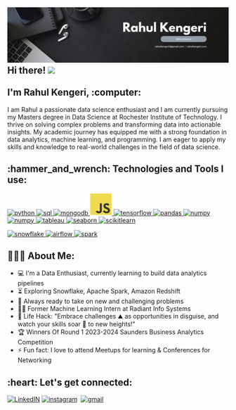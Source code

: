 <h2 align="left">
 <abc>
   <img src="https://github.com/ruby4785/ruby4785/blob/main/banner.png" alt="Banner">
  <br>Hi there! <img src="https://user-images.githubusercontent.com/42378118/110234147-e3259600-7f4e-11eb-95be-0c4047144dea.gif" width="30"><br>
  <br> I'm Rahul Kengeri, :computer:<br>
 </abc>
</h2> 
I am Rahul a passionate data science enthusiast and I am currently pursuing my Masters degree in Data Science at Rochester Institute of Technology. I thrive on solving complex problems and transforming data into actionable insights. My academic journey has equipped me with a strong foundation in data analytics, machine learning, and programming. I am eager to apply my skills and knowledge to real-world challenges in the field of data science.
<h2 align="left">:hammer_and_wrench: Technologies and Tools I use:</h2>
<p align="left">
    <a href="https://www.python.org/" target="_blank"> <img src="https://cdn.jsdelivr.net/gh/devicons/devicon/icons/python/python-original-wordmark.svg" alt="python" width="50" height="50"/> </a>
    <a href="https://www.mysql.com/" target="_blank"> <img src="https://cdn.jsdelivr.net/gh/devicons/devicon/icons/mysql/mysql-original-wordmark.svg" alt="sql" width="50" height="50"/> </a>
<a href="https://www.mongodb.com/" target="_blank"> <img src="https://cdn.jsdelivr.net/gh/devicons/devicon/icons/mongodb/mongodb-original-wordmark.svg" alt="mongodb" width="50" height="50"/> </a>
    <a href="https://developer.mozilla.org/en-US/docs/Web/JavaScript" target="_blank"> <img src="https://raw.githubusercontent.com/devicons/devicon/master/icons/javascript/javascript-original.svg" alt="javascript" width="50" height="50"/> </a>
<a href="https://www.tensorflow.org/" target="_blank"> <img src="https://www.gstatic.com/devrel-devsite/prod/v8332a5cec2b627575422eb634078b4a9892f3eac6f9006e54b6e9bbf0bfda91f/tensorflow/images/lockup.svg" alt="tensorflow" width="50" height="50"/> </a>
<a href="https://pandas.pydata.org/" target="_blank"> <img src="https://pandas.pydata.org/static/img/pandas_white.svg" alt="pandas" width="50" height="50"/> </a>
<a href="https://numpy.org/" target="_blank"> <img src="https://numpy.org/images/logo.svg" alt="numpy" width="50" height="50"/> </a>
 <a href="https://aws.amazon.com/" target="_blank"> <img src="https://5.imimg.com/data5/SELLER/Default/2021/8/NP/YN/DN/3775979/aws-logo.png" alt="numpy" width="50" height="50"/> </a>
  <a href="https://www.tableau.com/" target="_blank"> <img src="https://workforceedtech.org/wp-content/uploads/2019/03/Tableau_Logo_resized.png" alt="tableau" width="50" height="50"/> </a>
   <a href="https://seaborn.pydata.org/" target="_blank"> <img src="https://seaborn.pydata.org/_static/logo-wide-lightbg.svg" alt="seaborn" width="50" height="50"/> </a>
    <a href="https://scikit-learn.org/stable/" target="_blank"> <img src="https://images.g2crowd.com/uploads/product/image/social_landscape/social_landscape_77c883b19775c25838d2055fc2e7387e/scikit-learn.png" alt="scikitlearn" width="90" height="50"/> </a>
    </p>
    <a href="https://www.snowflake.com/en/" target="_blank"> <img src="https://miro.medium.com/max/1400/1*QMemhsbRiAFIE-oqJNf27w.png" alt="snowflake" width="90" height="50"/> </a>
   <a href="https://airflow.apache.org/" target="_blank"> <img src="https://th.bing.com/th/id/OIP.FJsMPN5kPMI7JuqhsaP7rAHaC3?rs=1&pid=ImgDetMain" alt="airflow" width="90" height="50"/> </a>
      <a href="https://spark.apache.org/" target="_blank"> <img src="https://spark.apache.org/images/spark-logo-rev.svg" alt="spark" width="90" height="50"/> </a>
    </p>

<h2 align="left">👨🏻‍💻 About Me:</h2>

- :computer: I'm a Data Enthusiast, currently learning to build data analytics pipelines
- :hourglass_flowing_sand: Exploring Snowflake, Apache Spark, Amazon Redshift
- :rocket: Always ready to take on new and challenging problems
- :man_technologist: Former Machine Learning Intern at Radiant Info Systems 
- :dart: Life Hack: "Embrace challenges :mountain: as opportunities in disguise, and watch your skills soar :rocket: to new heights!"
- :trophy: Winners Of Round 1 2023-2024 Saunders Business Analytics Competition
- :zap: Fun fact: I love to attend Meetups for learning & Conferences for Networking<br>

<h2 align="left">:heart: Let's get connected:</h2>

<a href='https://www.linkedin.com/in/rahul-gowda-kk/' target="_blank"><img alt='LinkedIN' src='https://img.shields.io/badge/Rahul_Kengeri-100000?style=for-the-badge&logo=LinkedIN&logoColor=white&labelColor=0072b1&color=0072b1'/></a>
<a href='https://www.instagram.com/rahul.gowda.kk/' target="_blank"><img alt='instagram' src='https://img.shields.io/badge/Rahul_Kengeri-100000?style=for-the-badge&logo=instagram&logoColor=white&labelColor=d62976&color=d62976'/></a>
<a href='https://www.rahulkengeri.com' target="_blank"><img alt='' src='https://img.shields.io/badge/rahulkengeri.com-100000?style=for-the-badge&logo=&logoColor=white&labelColor=605E5E&color=605E5E'/></a>
<a href='mailto:rahulkengeri1@gmail.com' target="_blank"><img alt='gmail' src='https://img.shields.io/badge/rahulkengeri1@gmail.com-100000?style=for-the-badge&logo=gmail&logoColor=white&labelColor=FB0000&color=FF0000'/></a>
